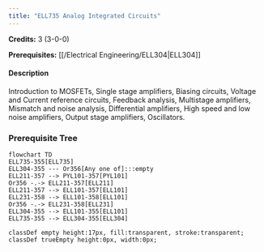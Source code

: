 ```yaml
---
title: "ELL735 Analog Integrated Circuits"
---
```

**Credits:** 3 (3-0-0)

**Prerequisites:** [[/Electrical Engineering/ELL304|ELL304]]

#### Description
Introduction to MOSFETs, Single stage amplifiers, Biasing circuits, Voltage and Current reference circuits, Feedback analysis, Multistage amplifiers, Mismatch and noise analysis, Differential amplifiers, High speed and low noise amplifiers, Output stage amplifiers, Oscillators.

### Prerequisite Tree

```mermaid
flowchart TD
ELL735-355[ELL735]
ELL304-355 --- Or356[Any one of]:::empty
ELL211-357 --> PYL101-357[PYL101]
Or356 -.-> ELL211-357[ELL211]
ELL211-357 --> ELL101-357[ELL101]
ELL231-358 --> ELL101-358[ELL101]
Or356 -.-> ELL231-358[ELL231]
ELL304-355 --> ELL101-355[ELL101]
ELL735-355 --> ELL304-355[ELL304]

classDef empty height:17px, fill:transparent, stroke:transparent;
classDef trueEmpty height:0px, width:0px;
```
